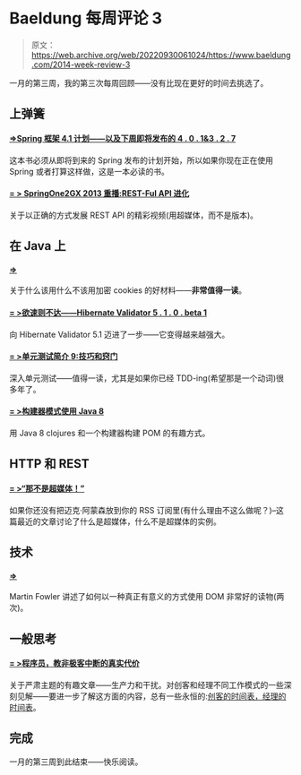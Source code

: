 # Baeldung 每周评论 3

> 原文：<https://web.archive.org/web/20220930061024/https://www.baeldung.com/2014-week-review-3>

一月的第三周，我的第三次每周回顾——没有比现在更好的时间去挑选了。

## 上弹簧

#### [**=>Spring 框架 4.1 计划——以及下周即将发布的 4 . 0 . 1&3 . 2 . 7**](https://web.archive.org/web/20220629014039/https://spring.io/blog/2014/01/14/the-spring-framework-4-1-plan-and-4-0-1-3-2-7-releases-coming-up-next-week)

这本书必须从即将到来的 Spring 发布的计划开始，所以如果你现在正在使用 Spring 或者打算这样做，这是一本必读的书。

#### [= > SpringOne2GX 2013 重播:REST-Ful API 进化](https://web.archive.org/web/20220629014039/https://spring.io/blog/2014/01/14/springone2gx-2013-replay-rest-ful-api-evolution)

关于以正确的方式发展 REST API 的精彩视频(用超媒体，而不是版本)。

## 在 Java 上

#### [=>](https://web.archive.org/web/20220629014039/https://spring.io/blog/2014/01/20/exploiting-encrypted-cookies-for-fun-and-profit)

关于什么该用什么不该用加密 cookies 的好材料——**非常值得一读**。

#### [= >欲速则不达——Hibernate Validator 5 . 1 . 0 . beta 1](https://web.archive.org/web/20220629014039/http://in.relation.to/Bloggers/HasteMakesWasteHereComesHibernateValidator510Beta1)

向 Hibernate Validator 5.1 迈进了一步——它变得越来越强大。

#### [= >单元测试简介 9:技巧和窍门](https://web.archive.org/web/20220629014039/http://www.daedtech.com/intro-to-unit-testing-9-tips-and-tricks)

深入单元测试——值得一读，尤其是如果你已经 TDD-ing(希望那是一个动词)很多年了。

#### [= >构建器模式使用 Java 8](https://web.archive.org/web/20220629014039/https://dotneverland.blogspot.ro/2014/01/builder-pattern-using-java-8.html)

用 Java 8 clojures 和一个构建器构建 POM 的有趣方式。

## HTTP 和 REST

#### [= >“那不是超媒体！”](https://web.archive.org/web/20220629014039/http://www.amundsen.com/blog/archives/1149)

如果你还没有把迈克·阿蒙森放到你的 RSS 订阅里(有什么理由不这么做呢？)–这篇最近的文章讨论了什么是超媒体，什么不是超媒体的实例。

## 技术

#### [=>](https://web.archive.org/web/20220629014039/http://martinfowler.com/bliki/SegregatedDOM.html)

Martin Fowler 讲述了如何以一种真正有意义的方式使用 DOM 非常好的读物(两次)。

## 一般思考

#### [= >程序员，教非极客中断的真实代价](https://web.archive.org/web/20220629014039/http://www.daedtech.com/programmers-teach-non-geeks-the-true-cost-of-interruptions)

关于严肃主题的有趣文章——生产力和干扰。对创客和经理不同工作模式的一些深刻见解——要进一步了解这方面的内容，总有一些永恒的:[创客的时间表，经理的时间表](https://web.archive.org/web/20220629014039/http://www.paulgraham.com/makersschedule.html)。

## 完成

一月的第三周到此结束——快乐阅读。